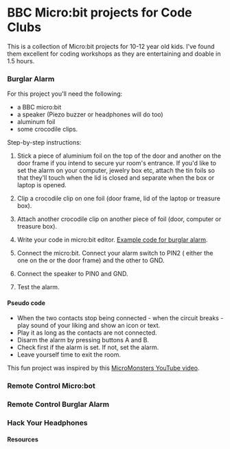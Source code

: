 # BBC Micro:bit projects for Code Clubs

This is a collection of Micro:bit projects for 10-12 year old kids. I've found them  excellent for  coding workshops as they are entertaining and doable in 1.5 hours.

### Burglar Alarm

For this project you'll need the following:
* a BBC micro:bit 
* a speaker (Piezo buzzer or headphones will do too)
* aluminum foil
* some crocodile clips.


Step-by-step instructions:
1. Stick a piece of aluminium foil on the top of the door and another on the door frame if you intend to secure yur room's entrance. If you'd like to set the alarm on your computer, jewelry box etc, attach the tin foils so that they'll touch when the lid is closed and separate when the box or laptop is opened.

2. Clip a crocodile clip on one foil (door frame, lid of the laptop or treasure box).

3. Attach another crocodile clip on another piece of foil (door, computer or treasure box).

4. Write your code in micro:bit editor. [Example code for burglar alarm](https://makecode.microbit.org/_9Y6P3fXEs88u).

5. Connect the micro:bit. Connect your alarm switch to PIN2 ( either the one on the or the door frame) and the other to GND.

6. Connect the speaker to PIN0 and GND.

7. Test the alarm.

#### Pseudo code

* When the two contacts stop being connected - when the circuit breaks - play sound of your liking and show an icon or text.
* Play it as long as the contacts are not connected.
* Disarm the alarm by pressing buttons A and B.
* Check first if the alarm is set. If not, set the alarm.
* Leave yourself time to exit the room.

This fun project was inspired by this [MicroMonsters YouTube video](https://www.youtube.com/embed/igeUhVMqVRw).


### Remote Control Micro:bot


### Remote Control Burglar Alarm


### Hack Your Headphones


#### Resources